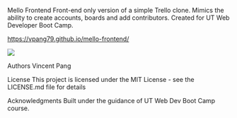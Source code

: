 Mello Frontend
Front-end only version of a simple Trello clone. Mimics the ability to create accounts, boards and add contributors.
Created for UT Web Developer Boot Camp. 

https://vpang79.github.io/mello-frontend/

<img src="https://user-images.githubusercontent.com/53632868/72214681-a0903700-34cc-11ea-8617-a2d2959dd148.png">


Authors
Vincent Pang

License
This project is licensed under the MIT License - see the LICENSE.md file for details

Acknowledgments
Built under the guidance of UT Web Dev Boot Camp course.

